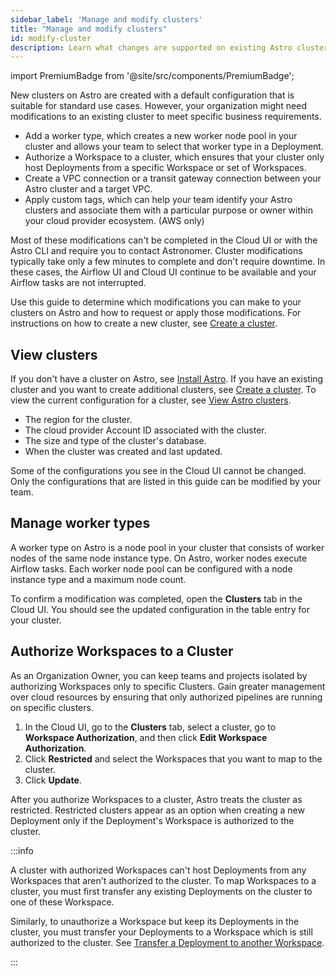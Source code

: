 ```yaml
---
sidebar_label: 'Manage and modify clusters'
title: "Manage and modify clusters"
id: modify-cluster
description: Learn what changes are supported on existing Astro clusters.
---
```


import PremiumBadge from '@site/src/components/PremiumBadge';

New clusters on Astro are created with a default configuration that is suitable for standard use cases. However, your organization might need modifications to an existing cluster to meet specific business requirements. 

- Add a worker type, which creates a new worker node pool in your cluster and allows your team to select that worker type in a Deployment.
- Authorize a Workspace to a cluster, which ensures that your cluster only host Deployments from a specific Workspace or set of Workspaces.
- Create a VPC connection or a transit gateway connection between your Astro cluster and a target VPC.
- Apply custom tags, which can help your team identify your Astro clusters and associate them with a particular purpose or owner within your cloud provider ecosystem. (AWS only)

Most of these modifications can't be completed in the Cloud UI or with the Astro CLI and require you to contact Astronomer. Cluster modifications typically take only a few minutes to complete and don't require downtime. In these cases, the Airflow UI and Cloud UI continue to be available and your Airflow tasks are not interrupted.

Use this guide to determine which modifications you can make to your clusters on Astro and how to request or apply those modifications. For instructions on how to create a new cluster, see [Create a cluster](create-cluster.md).

## View clusters

If you don't have a cluster on Astro, see [Install Astro](https://docs.astronomer.io/astro/category/install-astro). If you have an existing cluster and you want to create additional clusters, see [Create a cluster](create-cluster.md). To view the current configuration for a cluster, see [View Astro clusters](view-clusters.md).

- The region for the cluster.
- The cloud provider Account ID associated with the cluster.
- The size and type of the cluster's database.
- When the cluster was created and last updated.

Some of the configurations you see in the Cloud UI cannot be changed. Only the configurations that are listed in this guide can be modified by your team.

## Manage worker types

A worker type on Astro is a node pool in your cluster that consists of worker nodes of the same node instance type. On Astro, worker nodes execute Airflow tasks. Each worker node pool can be configured with a node instance type and a maximum node count.

To confirm a modification was completed, open the **Clusters** tab in the Cloud UI. You should see the updated configuration in the table entry for your cluster.

## Authorize Workspaces to a Cluster

<PremiumBadge />

As an Organization Owner, you can keep teams and projects isolated by authorizing Workspaces only to specific Clusters. Gain greater management over cloud resources by ensuring that only authorized pipelines are running on specific clusters.

1. In the Cloud UI, go to the **Clusters** tab, select a cluster, go to **Workspace Authorization**, and then click **Edit Workspace Authorization**.
2. Click **Restricted** and select the Workspaces that you want to map to the cluster. 
3. Click **Update**.

After you authorize Workspaces to a cluster, Astro treats the cluster as restricted. Restricted clusters appear as an option when creating a new Deployment only if the Deployment's Workspace is authorized to the cluster. 

:::info 

A cluster with authorized Workspaces can't host Deployments from any Workspaces that aren't authorized to the cluster. To map Workspaces to a cluster, you must first transfer any existing Deployments on the cluster to one of these Workspace.

Similarly, to unauthorize a Workspace but keep its Deployments in the cluster, you must transfer your Deployments to a Workspace which is still authorized to the cluster. See [Transfer a Deployment to another Workspace](configure-deployment-resources.md#transfer-a-deployment-to-another-workspace).

:::
